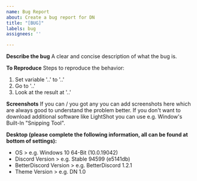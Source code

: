 ```yaml
---
name: Bug Report
about: Create a bug report for DN
title: "[BUG]"
labels: bug
assignees: ''

---
```


**Describe the bug**
A clear and concise description of what the bug is.

**To Reproduce**
Steps to reproduce the behavior:
1. Set variable '..' to '..'
2. Go to '..'
3. Look at the result at '..'

**Screenshots**
If you can / you got any you can add screenshots here which are always good to understand the problem better. 
If you don't want to download additional software like LightShot you can use e.g. Window's Built-In "Snipping Tool".

**Desktop (please complete the following information, all can be found at bottom of settings):**
 - OS > e.g. Windows 10 64-Bit (10.0.19042)
 - Discord Version > e.g. Stable 94599 (e5141db)
 - BetterDiscord Version > e.g. BetterDiscord 1.2.1
- Theme Version > e.g. DN 1.0
